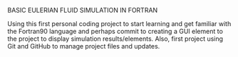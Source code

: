 BASIC EULERIAN FLUID SIMULATION IN FORTRAN

Using this first personal coding project to start learning and get familiar with the Fortran90 language and perhaps commit to creating a GUI element to the project to display simulation results/elements. Also, first project using Git and GitHub to manage project files and updates.
